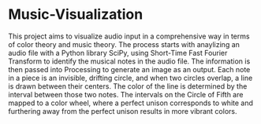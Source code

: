 # Music-Visualization
This project aims to visualize audio input in a comprehensive way in terms of color theory and music theory. The process starts with anaylizing an audio file with a Python library SciPy, using Short-Time Fast Fourier Transform to identify the musical notes in the audio file. The information is then passed into Processing to generate an image as an output. Each note in a piece is an invisible, drifting circle, and when two circles overlap, a line is drawn between their centers. The color of the line is determined by the interval between those two notes. The intervals on the Circle of Fifth are mapped to a color wheel, where a perfect unison corresponds to white and furthering away from the perfect unison results in more vibrant colors.
